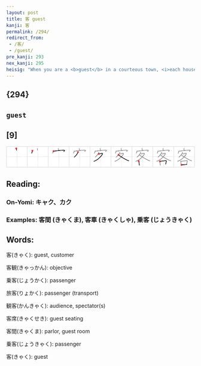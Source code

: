 ```yaml
---
layout: post
title: 客 guest
kanji: 客
permalink: /294/
redirect_from:
 - /客/
 - /guest/
pre_kanji: 293
nex_kanji: 295
heisig: "When you are a <b>guest</b> in a courteous town, <i>each house</i>hold has its own way of welcoming you, and <i>each house</i> becomes your home."
---
```


## {294}

## `guest`

## [9]

<div class="stroke"><img src="../images/E5AEA2.png" /></div>

## Reading:

### On-Yomi: キャク、カク

### Examples: 客間 (きゃくま), 客車 (きゃくしゃ), 乗客 (じょうきゃく)

## Words:

客(きゃく): guest, customer

客観(きゃっかん): objective

乗客(じょうかく): passenger

旅客(りょかく): passenger (transport)

観客(かんきゃく): audience, spectator(s)

客席(きゃくせき): guest seating

客間(きゃくま): parlor, guest room

乗客(じょうきゃく): passenger

客(きゃく): guest

